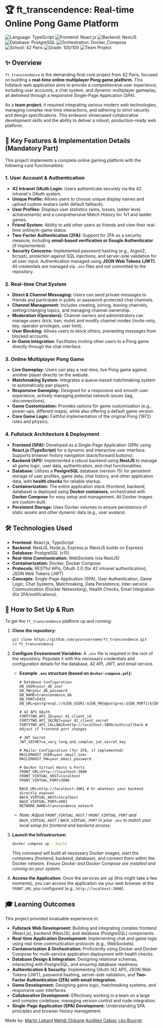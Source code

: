 # 🏆 ft_transcendence: Real-time Online Pong Game Platform

![Language: TypeScript](https://img.shields.io/badge/Language-TypeScript-blue.svg)
![Frontend: React.js](https://img.shields.io/badge/Frontend-React.js-blue.svg)
![Backend: NestJS](https://img.shields.io/badge/Backend-NestJS-red.svg)
![Database: PostgreSQL](https://img.shields.io/badge/Database-PostgreSQL-blue.svg)
![Orchestration: Docker_Compose](https://img.shields.io/badge/Orchestration-Docker_Compose-green.svg)
![School: 42 Paris](https://img.shields.io/badge/School-42_Paris-orange.svg)
![Grade: 100/100](https://img.shields.io/badge/Grade-100/100-brightgreen.svg)
![Team Project](https://img.shields.io/badge/Team_Project-Yes-blue.svg)

## ✨ Overview

`ft_transcendence` is the demanding final core project from 42 Paris, focused on building a **real-time online multiplayer Pong game platform**. This fullstack web application aims to provide a comprehensive user experience, including user accounts, a chat system, and dynamic multiplayer gameplay, all delivered through a responsive Single-Page Application (SPA).

As a **team project**, it required integrating various modern web technologies, managing complex real-time interactions, and adhering to strict security and design specifications. This endeavor showcased collaborative development skills and the ability to deliver a robust, production-ready web platform.

## 🌟 Key Features & Implementation Details (Mandatory Part)

This project implements a complete online gaming platform with the following core functionalities:

### **1. User Account & Authentication**

*   **42 Intranet OAuth Login:** Users authenticate securely via the 42 intranet's OAuth system.
*   **Unique Profile:** Allows users to choose unique display names and upload custom avatars (with default fallback).
*   **User Profiles:** Displays user statistics (wins, losses, ladder level, achievements) and a comprehensive Match History for 1v1 and ladder games.
*   **Friend System:** Ability to add other users as friends and view their real-time online/in-game status.
*   **Two-Factor Authentication (2FA):** Support for 2FA as a security measure, including **email-based verification or Google Authenticator** (if implemented).
*   **Security Concerns:** Implemented password hashing (e.g., Argon2, bcrypt), protection against SQL injections, and server-side validation for all user input. Authentication managed using **JSON Web Tokens (JWT)**. All credentials are managed via `.env` files and not committed to the repository.

### **2. Real-time Chat System**

*   **Direct & Channel Messaging:** Users can send private messages to friends and participate in public or password-protected chat channels.
*   **Channel Management:** Includes creating, joining, leaving channels, setting/changing topics, and managing channel ownership.
*   **Moderation (Operators):** Channel owners and administrators can manage users (kick, ban, mute) and modify channel modes (invite-only, key, operator privileges, user limit).
*   **User Blocking:** Allows users to block others, preventing messages from blocked accounts.
*   **In-Game Integration:** Facilitates inviting other users to a Pong game directly through the chat interface.

### **3. Online Multiplayer Pong Game**

*   **Live Gameplay:** Users can play a real-time, live Pong game against another player directly on the website.
*   **Matchmaking System:** Integrates a queue-based matchmaking system to automatically pair players.
*   **Responsive Gameplay:** Designed for a responsive and smooth user experience, actively managing potential network issues (lag, disconnections).
*   **Game Customization:** Provides options for game customization (e.g., power-ups, different maps), while also offering a default game version.
*   **Core Game Logic:** Faithful implementation of the original Pong (1972) rules and physics.

### **4. Fullstack Architecture & Deployment**

*   **Frontend (SPA):** Developed as a Single-Page Application (SPA) using **React.js (TypeScript)** for a dynamic and interactive user interface. Supports browser history navigation (back/forward buttons).
*   **Backend (API):** Implemented a robust backend using **NestJS** to manage all game logic, user data, authentication, and chat functionalities.
*   **Database:** Utilizes a **PostgreSQL** database (version 15) for persistent storage of user profiles, game data, chat history, and other application data, with **health checks** for reliable startup.
*   **Containerization:** The entire application stack (frontend, backend, database) is deployed using **Docker containers**, orchestrated with **Docker Compose** for easy setup and management. All Docker images are custom-built.
*   **Persistent Storage:** Uses Docker volumes to ensure persistence of static assets and other dynamic data (e.g., user avatars).

## 🛠️ Technologies Used

*   **Frontend:** React.js, TypeScript
*   **Backend:** NestJS, Node.js, Express.js (NestJS builds on Express)
*   **Database:** PostgreSQL (v15)
*   **Real-time Communication:** WebSockets (via NestJS)
*   **Containerization:** Docker, Docker Compose
*   **Protocols:** RESTful APIs, OAuth 2.0 (for 42 intranet authentication), JSON Web Tokens (JWT)
*   **Concepts:** Single-Page Application (SPA), User Authentication, Game Logic, Chat Systems, Matchmaking, Data Persistence, Inter-service Communication (Docker Networking), Health Checks, Email Integration (for 2FA/notifications).

## 🚀 How to Set Up & Run

To get the `ft_transcendence` platform up and running:

1.  **Clone the repository:**
    ```bash
    git clone https://github.com/yourusername/ft_transcendence.git
    cd ft_transcendence
    ```
2.  **Configure Environment Variables:**
    A `.env` file is required in the root of the repository. Populate it with the necessary credentials and configuration details for the database, 42 API, JWT, and email service.
    *   **Example `.env` structure (based on `docker-compose.yml`):**
        ```dotenv
        # Database Configuration
        DB_USER=your_db_user
        DB_PW=your_db_password
        DB_NAME=transcendence_db
        DB_PORT=5432
        DB_URL=postgresql://${DB_USER}:${DB_PW}@postgres:${DB_PORT}/${DB_NAME}

        # 42 API OAuth
        FORTYTWO_API_ID=your_42_client_id
        FORTYTWO_API_SECRET=your_42_client_secret
        FORTYTWO_API_CALLBACK=http://localhost:3000/auth/callback # Adjust if frontend port changes

        # JWT Secret
        JWT_SECRET=a_very_long_and_complex_jwt_secret_key

        # Mailer Configuration (for 2FA, if implemented)
        MAILERHOST_USER=your_email_user
        MAILERHOST_PW=your_email_password

        # Docker Virtual Hosts & Ports
        FRONT_URL=http://localhost:3000
        FRONT_VIRTUAL_HOST=localhost
        FRONT_VIRTUAL_PORT=3000

        BACK_URL=http://localhost:3001 # Or whatever your backend directly exposes
        BACK_VIRTUAL_HOST=localhost
        BACK_VIRTUAL_PORT=3001
        NETWORK_NAME=transcendence_network
        ```
    *   *Note: Adjust `FRONT_VIRTUAL_HOST` / `FRONT_VIRTUAL_PORT` and `BACK_VIRTUAL_HOST` / `BACK_VIRTUAL_PORT` in your `.env` to match your local setup for frontend and backend access.*

3.  **Launch the Infrastructure:**
    ```bash
    docker compose up --build
    ```
    This command will build all necessary Docker images, start the containers (frontend, backend, database), and connect them within the Docker network.
    *Ensure Docker and Docker Compose are installed and running on your system.*

4.  **Access the Application:**
    Once the services are up (this might take a few moments), you can access the application via your web browser at the `FRONT_URL` you configured (e.g., `http://localhost:3000`).

## 🎓 Learning Outcomes

This project provided invaluable experience in:

*   **Fullstack Web Development:** Building and integrating complex frontend (React.js), backend (NestJS), and database (PostgreSQL) components.
*   **Real-time Application Development:** Implementing chat and game logic using real-time communication protocols (e.g., WebSockets).
*   **Containerization & Orchestration:** Proficiently using Docker and Docker Compose for multi-service application deployment with health checks.
*   **Database Design & Integration:** Designing relational schemas, interacting with PostgreSQL, and ensuring database readiness.
*   **Authentication & Security:** Implementing OAuth (42 API), JSON Web Tokens (JWT), password hashing, server-side validation, and **Two-Factor Authentication (2FA) with email integration**.
*   **Game Development:** Designing game logic, matchmaking systems, and responsive user interfaces.
*   **Collaborative Development:** Effectively working in a team on a large and complex codebase, managing version control and code integration.
*   **Single-Page Application (SPA) Development:** Understanding SPA principles and browser history management.


Made by:
[Martin Lebard](https://github.com/NeronTheTyrant)
[Mehdi Chibane](https://github.com/mchibane)
[Aurélien Cabiac](https://github.com/TsakBoolhak)
[Léo Bourret](https://github.com/LeoBourret)

